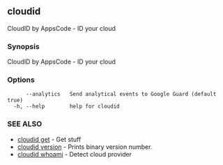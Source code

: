 ## cloudid

CloudID by AppsCode - ID your cloud

### Synopsis


CloudID by AppsCode - ID your cloud

### Options

```
      --analytics   Send analytical events to Google Guard (default true)
  -h, --help        help for cloudid
```

### SEE ALSO
* [cloudid get](cloudid_get.md)	 - Get stuff
* [cloudid version](cloudid_version.md)	 - Prints binary version number.
* [cloudid whoami](cloudid_whoami.md)	 - Detect cloud provider

